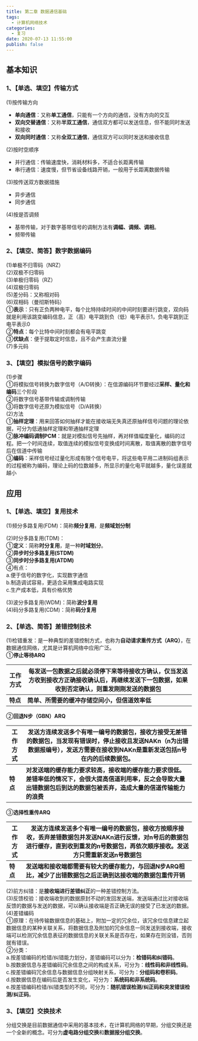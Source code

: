 ```yaml
---
title: 第二章 数据通信基础
tags:
  - 计算机网络技术
categories:
  - 复习
date: 2020-07-13 11:55:00
publish: false
---
```

## 基本知识  
### 1、【单选、填空】传输方式  
(1)按传输方向  
 - **单向通信**：又称**单工通信**，只能有一个方向的通信，没有方向的交互
 - **双向交替通信**：又称**半双工通信**，通信双方都可以发送信息，但不能同时发送和接收
 - **双向同时通信**：又称**全双工通信**，通信双方可以同时发送和接收信息

(2)按时空顺序  
 - 并行通信：传输速度快，消耗材料多，不适合长距离传输
 - 串行通信：速度慢，但节省设备线路开销，一般用于长距离数据传输

(3)按传送双方数据措施  
 - 异步通信
 - 同步通信
 
(4)按是否调频  
 - 基带传输，对于数字基带信号的调制方法有**调幅、调频、调相**。
 - 频带传输

### 2、【填空、简答】数字数据编码  
(1)单极不归零码（NRZ）  
(2)双极不归零码  
(3)单极归零码（RZ）  
(4)双极归零码  
(5)差分码：又称相对码  
(6)双相码（曼彻斯特码）  
①**表示**：只有正负两种电平，每个比特持续时间的中间时刻要进行跳变，双向码就是利用该跳变编码信息，正（高）电平跳到负（低）电平表示1，负电平跳到正电平表示0  
②**特点**：每个比特中间时刻都会有电平跳变  
③**优缺点**：便于提取定时信息，且不会产生直流分量  
(7)多元码  

### 3、【填空】模拟信号的数字编码  
(1)步骤  
①将模拟信号转换为数字信号（A/D转换）：在信源编码环节要经过**采样、量化和编码**三个阶段  
②将数字信号基带传输或调制传输  
③将数字信号还原为模拟信号（D/A转换）  
(2)方法  
①**抽样定理**：用来回答如何抽样才能在接收端无失真还原抽样信号问题的理论依据，可分为低通抽样定理和带通抽样定理  
②**脉冲编码调制PCM**：就是对模拟信号先抽样，再对样值幅度量化，编码的过程。把一个时间连续，取值连续的模拟信号变换成时间离散，取值离散的数字信号后在信道中传输  
③**编码**：采样信号经过量化形成有限个信号电平，将这些电平用二进制码组表示的过程被称为编码，理论上码的位数越多，所显示的量化电平就越多，量化误差就越小  

## 应用  

### 1、【单选、填空】复用技术  
(1)频分多路复用(FDM)：简称**频分复用**，是**频域划分制**

(2)时分多路复用(TDM)：  
①**定义**：简称**时分复用**，是一种**时域划分**。  
②**异步时分多路复用(STDM)**  
③**同步时分多路复用(ATDM)**  
④有点：  
a.便于信号的数字化，实现数字通信  
b.制造调试容易，更适合采用集成电路实现  
c.生产成本低，具有价格优势

(3)波分多路复用(WDM)：简称**波分复用**  
(4)码分多路复用(CDM)：简称**码分复用**  

### 2、【单选、简答】差错控制技术  
(1)检错重发：是一种典型的差错控制方式，也称为**自动请求重传方式（ARQ）**，在数据通信网络，尤其是计算机网络中应用广泛。  
①**停止等待ARQ**  

工作方式|每发送一包数据之后就必须停下来等待接收方确认，仅当发送方收到接收方正确接收确认后，再继续发送下一包数据，如果收到否定确认，则重发刚刚发送的数据包  
-|-  
**特点**|**简单、所需要的缓冲存储空间小，但信道效率低**

②**回退N步（GBN）ARQ**  

工作方式|发送方连续发送多个有唯一编号的数据包，接收方接受无差错的数据包，当发现有错误时，停止接收且发送NAKn（n为出错数据报编号），发送方需要在接收到NAKn是重新发送包括n号在内的后续数据包。  
-|-  
**特点**|**对发送端的缓存能力要求较高，接收端的缓存能力要求很低。差错率低的情况下，会很大提高信道利用率，反之会导致大量出错数据包后到达的数据包被丢弃，造成大量的信道传输能力的浪费**

③**选择性重传ARQ**  

工作方式|发送方连续发送多个有唯一编号的数据包，接收方按顺序接收，丢弃差错数据包并发送NAKn进行反馈，对n号后的数据包进行缓存，直到收到重发的n号数据包，再依次顺序接收。发送方只需重新发送n号数据包
-|-  
**特点**|**发送端和接收端都需要有较大的缓存能力，与回退N步ARQ相比，减少了出错数据包之后正确到达接收端的数据包重传开销**  

(2)前方纠错：是**接收端进行差错纠正**的一种差错控制方法。  
(3)反馈校验：接收端收到的数据原封不动的发回发送端，发送端通过比对接收端反馈的数据与发送的数据，可以确认接收端是否正确无误的接受了已发送的数据。  
(4)差错编码  
①原理：在待传输数据信息的基础上，附加一定的冗余位，该冗余位信息建立起数据信息的某种关联关系，将数据信息及附加的冗余信息一同发送到接收端，接收端可以检测冗余信息表征的数据信息的关联关系是否存在，如果存在则没错，否则就有错误。  
②分类：  
a.按差错编码的检错/纠错能力划分，差错编码可以分为：**检错码和纠错码**。  
b.按数据信息与差错编码冗余信息之间的构成关系，可分为：**线性码和非线性码**。  
c.按差错编码冗余信息与数据信息分组映射关系，可分为：**分组码和卷积码**。  
d.按数据信息在编码后是否发生变化，可分为：**系统码和非系统码**。  
e.按差错编码检错/纠错类型的不同，可分为：**随机错误检测/纠正码和突发错误检测/纠正码**。  
### 3、【填空】交换技术
分组交换是目前数据通信中采用的基本技术，在计算机网络的早期，分组交换还是一个全新的概念。可分为**虚电路分组交换**和**数据报分组交换**。

